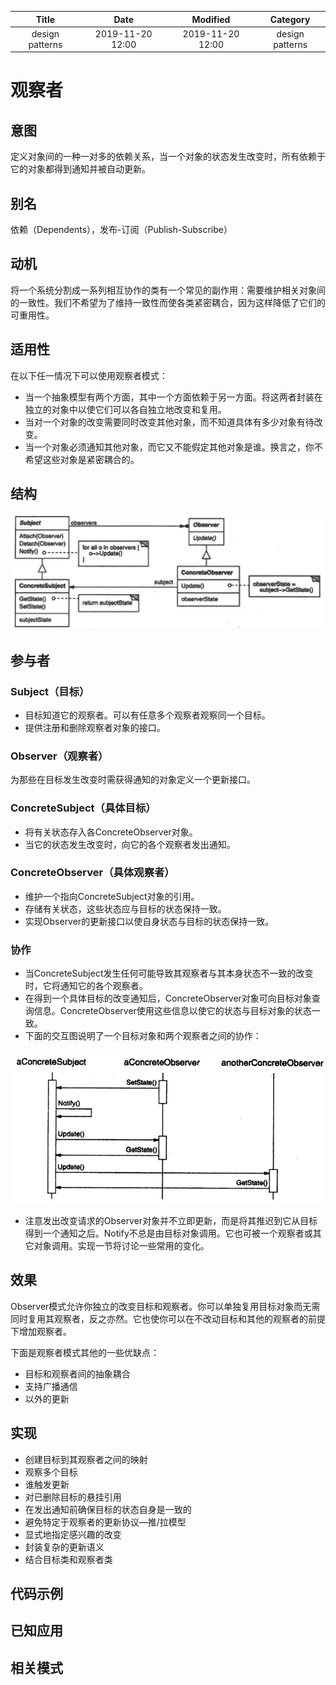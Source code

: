 | Title                | Date             | Modified         | Category          |
|:--------------------:|:----------------:|:----------------:|:-----------------:|
| design patterns      | 2019-11-20 12:00 | 2019-11-20 12:00 | design patterns   |

# 观察者


## 意图
定义对象间的一种一对多的依赖关系，当一个对象的状态发生改变时，所有依赖于它的对象都得到通知并被自动更新。

## 别名
依赖（Dependents），发布-订阅（Publish-Subscribe）

## 动机
将一个系统分割成一系列相互协作的类有一个常见的副作用：需要维护相关对象间的一致性。我们不希望为了维持一致性而使各类紧密耦合，因为这样降低了它们的可重用性。

## 适用性
在以下任一情况下可以使用观察者模式：
- 当一个抽象模型有两个方面，其中一个方面依赖于另一方面。将这两者封装在独立的对象中以使它们可以各自独立地改变和复用。
- 当对一个对象的改变需要同时改变其他对象，而不知道具体有多少对象有待改变。
- 当一个对象必须通知其他对象，而它又不能假定其他对象是谁。换言之，你不希望这些对象是紧密耦合的。


## 结构

![](./images/observer.png)

## 参与者

### Subject（目标）
- 目标知道它的观察者。可以有任意多个观察者观察同一个目标。
- 提供注册和删除观察者对象的接口。

### Observer（观察者）
为那些在目标发生改变时需获得通知的对象定义一个更新接口。

### ConcreteSubject（具体目标）
- 将有关状态存入各ConcreteObserver对象。
- 当它的状态发生改变时，向它的各个观察者发出通知。

### ConcreteObserver（具体观察者）
- 维护一个指向ConcreteSubject对象的引用。
- 存储有关状态，这些状态应与目标的状态保持一致。
- 实现Observer的更新接口以使自身状态与目标的状态保持一致。

### 协作
- 当ConcreteSubject发生任何可能导致其观察者与其本身状态不一致的改变时，它将通知它的各个观察者。
- 在得到一个具体目标的改变通知后，ConcreteObserver对象可向目标对象查询信息。ConcreteObserver使用这些信息以使它的状态与目标对象的状态一致。
- 下面的交互图说明了一个目标对象和两个观察者之间的协作：

![](./images/observer-02.png)

- 注意发出改变请求的Observer对象并不立即更新，而是将其推迟到它从目标得到一个通知之后。Notify不总是由目标对象调用。它也可被一个观察者或其它对象调用。实现一节将讨论一些常用的变化。


## 效果
Observer模式允许你独立的改变目标和观察者。你可以单独复用目标对象而无需同时复用其观察者，反之亦然。它也使你可以在不改动目标和其他的观察者的前提下增加观察者。

下面是观察者模式其他的一些优缺点：
- 目标和观察者间的抽象耦合
- 支持广播通信
- 以外的更新


## 实现
- 创建目标到其观察者之间的映射
- 观察多个目标
- 谁触发更新
- 对已删除目标的悬挂引用
- 在发出通知前确保目标的状态自身是一致的
- 避免特定于观察者的更新协议—推/拉模型
- 显式地指定感兴趣的改变
- 封装复杂的更新语义
- 结合目标类和观察者类


## 代码示例
## 已知应用
## 相关模式

